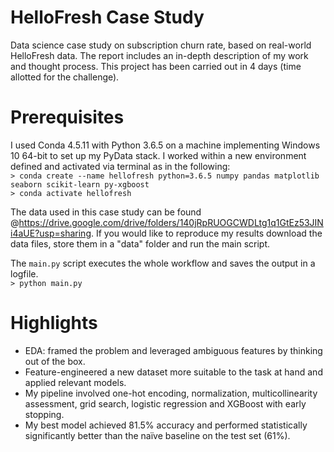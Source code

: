 # HelloFresh Case Study
Data science case study on subscription churn rate, based on real-world HelloFresh data. The report includes an in-depth description of my work and thought process. This project has been carried out in 4 days (time allotted for the challenge).

# Prerequisites
I used Conda 4.5.11 with Python 3.6.5 on a machine implementing Windows 10 64-bit to set up my PyData stack. I worked within a new environment defined and activated via terminal as in the following:<br/>
`> conda create --name hellofresh python=3.6.5 numpy pandas matplotlib seaborn scikit-learn py-xgboost`<br/>
`> conda activate hellofresh`

The data used in this case study can be found @<https://drive.google.com/drive/folders/140jRpRUOGCWDLtg1q1GtEz53JINi4aUE?usp=sharing>. If you would like to reproduce my results download the data files, store them in a "data" folder and run the main script.

The `main.py` script executes the whole workflow and saves the output in a logfile.<br/>
`> python main.py`

# Highlights
- EDA: framed the problem and leveraged ambiguous features by thinking out of the box.
- Feature-engineered a new dataset more suitable to the task at hand and applied relevant models.
- My pipeline involved one-hot encoding, normalization, multicollinearity assessment, grid search, logistic regression and XGBoost with early stopping.
- My best model achieved 81.5% accuracy and performed statistically significantly better than the naïve baseline on the test set (61%).
